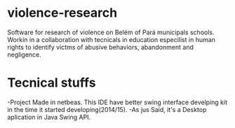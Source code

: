 # violence-research
Software for research of violence on Belém of Pará municipals schools. Workin in a collaboration with  tecnicals in education especilist in human rights to identify victms of abusive behaviors, abandonment and negligence.

# Tecnical stuffs
 -Project Made in netbeas. This IDE have better swing interface develping kit in the time it started developing(2014/15).
 -As jus Said, it's a Desktop aplication in Java Swing API.
 
 
 
